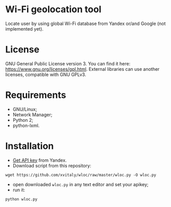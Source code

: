 # Wi-Fi geolocation tool
Locate user by using global Wi-Fi database from Yandex or/and Google (not implemented yet).

# License
GNU General Public License version 3. You can find it here: https://www.gnu.org/licenses/gpl.html. External libraries can use another licenses, compatible with GNU GPLv3.

# Requirements
 * GNU/Linux;
 * Network Manager;
 * Python 2;
 * python-lxml.

# Installation
 * [Get API key](https://tech.yandex.ru/maps/keys/get/) from Yandex.
 * Download script from this repository:
 ```
 wget https://github.com/xvitaly/wloc/raw/master/wloc.py -O wloc.py
 ```
 * open downloaded `wloc.py` in any text editor and set your apikey;
 * run it:
 ```
 python wloc.py
 ```
